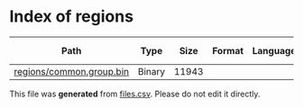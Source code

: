 # Index of regions

| Path | Type | Size | Format | Language | DiE Info | Notes | Hash |
| --- | --- | --- | --- | --- | --- | --- | --- |
| [regions/common.group.bin](./regions/common.group.bin) | Binary | 11943 |  |  |  |  | 7bcd478d96a62a41dd20a079747591d51955be347ddc0d0152d219db1683aaa6 |


This file was **generated** from [files.csv](../../../../../../../../../files.csv). Please do not edit it directly.
